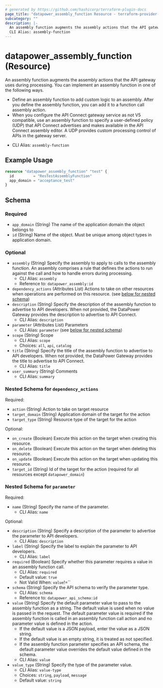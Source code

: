 ```yaml
---
# generated by https://github.com/hashicorp/terraform-plugin-docs
page_title: "datapower_assembly_function Resource - terraform-provider-datapower"
subcategory: ""
description: |-
  An assembly function augments the assembly actions that the API gateway uses during processing. You can implement an assembly function in one of the following ways. Define an assembly function to add custom logic to an assembly. After you define the assembly function, you can add it to a function call assembly action.When you configure the API Connect gateway service as not V5 compatible, use an assembly function to specify a user-defined policy (UDP) that API Connect advertises and makes available in the API Connect assembly editor. A UDP provides custom processing control of APIs in the gateway server.
  CLI Alias: assembly-function
---
```


# datapower_assembly_function (Resource)

An assembly function augments the assembly actions that the API gateway uses during processing. You can implement an assembly function in one of the following ways. <ul><li>Define an assembly function to add custom logic to an assembly. After you define the assembly function, you can add it to a function call assembly action.</li><li>When you configure the API Connect gateway service as not V5 compatible, use an assembly function to specify a user-defined policy (UDP) that API Connect advertises and makes available in the API Connect assembly editor. A UDP provides custom processing control of APIs in the gateway server.</li></ul>
  - CLI Alias: `assembly-function`

## Example Usage

```terraform
resource "datapower_assembly_function" "test" {
  id         = "ResTestAssemblyFunction"
  app_domain = "acceptance_test"
}
```

<!-- schema generated by tfplugindocs -->
## Schema

### Required

- `app_domain` (String) The name of the application domain the object belongs to
- `id` (String) Name of the object. Must be unique among object types in application domain.

### Optional

- `assembly` (String) Specify the assembly to apply to calls to the assembly function. An assembly comprises a rule that defines the actions to run against the call and how to handle errors during processing.
  - CLI Alias: `assembly`
  - Reference to: `datapower_assembly:id`
- `dependency_actions` (Attributes List) Actions to take on other resources when operations are performed on this resource. (see [below for nested schema](#nestedatt--dependency_actions))
- `description` (String) Specify the description of the assembly function to advertise to API developers. When not provided, the DataPower Gateway provides the description to advertise to API Connect.
  - CLI Alias: `description`
- `parameter` (Attributes List) Parameters
  - CLI Alias: `parameter` (see [below for nested schema](#nestedatt--parameter))
- `scope` (String) Scope
  - CLI Alias: `scope`
  - Choices: `all`, `api`, `catalog`
- `title` (String) Specify the title of the assembly function to advertise to API developers. When not provided, the DataPower Gateway provides the title to advertise to API Connect.
  - CLI Alias: `title`
- `user_summary` (String) Comments
  - CLI Alias: `summary`

<a id="nestedatt--dependency_actions"></a>
### Nested Schema for `dependency_actions`

Required:

- `action` (String) Action to take on target resource
- `target_domain` (String) Application domain of the target for the action
- `target_type` (String) Resource type of the target for the action

Optional:

- `on_create` (Boolean) Execute this action on the target when creating this resource.
- `on_delete` (Boolean) Execute this action on the target when deleting this resource.
- `on_update` (Boolean) Execute this action on the target when updating this resource.
- `target_id` (String) Id of the target for the action (required for all resources except `datapower_domain`)


<a id="nestedatt--parameter"></a>
### Nested Schema for `parameter`

Required:

- `name` (String) Specify the name of the parameter.
  - CLI Alias: `name`

Optional:

- `description` (String) Specify a description of the parameter to advertise the parameter to API developers.
  - CLI Alias: `description`
- `label` (String) Specify the label to explain the parameter to API developers.
  - CLI Alias: `label`
- `required` (Boolean) Specify whether this parameter requires a value in an assembly function call.
  - CLI Alias: `required`
  - Default value: `true`
  - Not Valid When: `value`!=``
- `schema` (String) Specify the API schema to verify the parameter type.
  - CLI Alias: `schema`
  - Reference to: `datapower_api_schema:id`
- `value` (String) Specify the default parameter value to pass to the assembly function as a string. The default value is used when no value is passed in the request. The default parameter value is required if the assembly function is called in an assembly function call action and no parameter value is defined in the action. <ul><li>If the default value is a JSON payload, enter the value as a JSON string.</li><li>If the default value is an empty string, it is treated as not specified.</li><li>If the assembly function parameter specifies an API schema, the default parameter value overrides the default value defined in the schema.</li></ul>
  - CLI Alias: `value`
- `value_type` (String) Specify the type of the parameter value.
  - CLI Alias: `value-type`
  - Choices: `string`, `payload`, `message`
  - Default value: `string`
